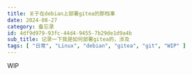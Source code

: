 ```yaml
---
title: 关于在debian上部署gitea的那档事
date: 2024-08-27
category: 备忘录
id: 4df9d979-93fc-44d4-9455-7b29de1d9a4b
sub_title: 记录一下我是如何部署gitea的，涉及
tags: [ "日常", "Linux", "debian", "gitea", "git", "WIP" ]
---
```


WIP